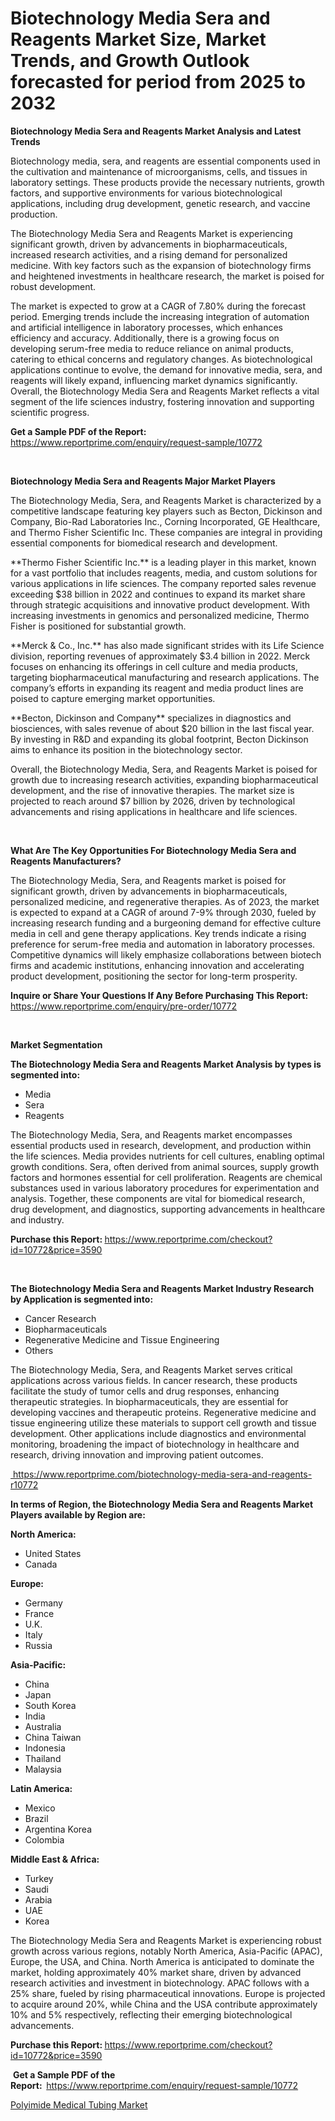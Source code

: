<p><h1>Biotechnology Media Sera and Reagents Market Size, Market Trends, and Growth Outlook forecasted for period from 2025 to 2032</h1></p><p><strong>Biotechnology Media Sera and Reagents Market Analysis and Latest Trends</strong></p>
<p><p>Biotechnology media, sera, and reagents are essential components used in the cultivation and maintenance of microorganisms, cells, and tissues in laboratory settings. These products provide the necessary nutrients, growth factors, and supportive environments for various biotechnological applications, including drug development, genetic research, and vaccine production.</p><p>The Biotechnology Media Sera and Reagents Market is experiencing significant growth, driven by advancements in biopharmaceuticals, increased research activities, and a rising demand for personalized medicine. With key factors such as the expansion of biotechnology firms and heightened investments in healthcare research, the market is poised for robust development.</p><p>The market is expected to grow at a CAGR of 7.80% during the forecast period. Emerging trends include the increasing integration of automation and artificial intelligence in laboratory processes, which enhances efficiency and accuracy. Additionally, there is a growing focus on developing serum-free media to reduce reliance on animal products, catering to ethical concerns and regulatory changes. As biotechnological applications continue to evolve, the demand for innovative media, sera, and reagents will likely expand, influencing market dynamics significantly. Overall, the Biotechnology Media Sera and Reagents Market reflects a vital segment of the life sciences industry, fostering innovation and supporting scientific progress.</p></p>
<p><strong>Get a Sample PDF of the Report:&nbsp;</strong> <a href="https://www.reportprime.com/enquiry/request-sample/10772?utm_campaign=3366&utm_medium=2&utm_source=Github&utm_content=ia&utm_term=20032025&utm_id=biotechnology-media-sera-and-reagents">https://www.reportprime.com/enquiry/request-sample/10772</a></p>
<p>&nbsp;</p>
<p><strong>Biotechnology Media Sera and Reagents Major Market Players</strong></p>
<p><p>The Biotechnology Media, Sera, and Reagents Market is characterized by a competitive landscape featuring key players such as Becton, Dickinson and Company, Bio-Rad Laboratories Inc., Corning Incorporated, GE Healthcare, and Thermo Fisher Scientific Inc. These companies are integral in providing essential components for biomedical research and development.</p><p>**Thermo Fisher Scientific Inc.** is a leading player in this market, known for a vast portfolio that includes reagents, media, and custom solutions for various applications in life sciences. The company reported sales revenue exceeding $38 billion in 2022 and continues to expand its market share through strategic acquisitions and innovative product development. With increasing investments in genomics and personalized medicine, Thermo Fisher is positioned for substantial growth.</p><p>**Merck & Co., Inc.** has also made significant strides with its Life Science division, reporting revenues of approximately $3.4 billion in 2022. Merck focuses on enhancing its offerings in cell culture and media products, targeting biopharmaceutical manufacturing and research applications. The company’s efforts in expanding its reagent and media product lines are poised to capture emerging market opportunities.</p><p>**Becton, Dickinson and Company** specializes in diagnostics and biosciences, with sales revenue of about $20 billion in the last fiscal year. By investing in R&D and expanding its global footprint, Becton Dickinson aims to enhance its position in the biotechnology sector.</p><p>Overall, the Biotechnology Media, Sera, and Reagents Market is poised for growth due to increasing research activities, expanding biopharmaceutical development, and the rise of innovative therapies. The market size is projected to reach around $7 billion by 2026, driven by technological advancements and rising applications in healthcare and life sciences.</p></p>
<p>&nbsp;</p>
<p><strong>What Are The Key Opportunities For Biotechnology Media Sera and Reagents Manufacturers?</strong></p>
<p><p>The Biotechnology Media, Sera, and Reagents market is poised for significant growth, driven by advancements in biopharmaceuticals, personalized medicine, and regenerative therapies. As of 2023, the market is expected to expand at a CAGR of around 7-9% through 2030, fueled by increasing research funding and a burgeoning demand for effective culture media in cell and gene therapy applications. Key trends indicate a rising preference for serum-free media and automation in laboratory processes. Competitive dynamics will likely emphasize collaborations between biotech firms and academic institutions, enhancing innovation and accelerating product development, positioning the sector for long-term prosperity.</p></p>
<p><strong>Inquire or Share Your Questions If Any Before Purchasing This Report:</strong> <a href="https://www.reportprime.com/enquiry/pre-order/10772?utm_campaign=3366&utm_medium=2&utm_source=Github&utm_content=ia&utm_term=20032025&utm_id=biotechnology-media-sera-and-reagents">https://www.reportprime.com/enquiry/pre-order/10772</a></p>
<p>&nbsp;</p>
<p><strong>Market Segmentation</strong></p>
<p><strong>The Biotechnology Media Sera and Reagents Market Analysis by types is segmented into:</strong></p>
<p><ul><li>Media</li><li>Sera</li><li>Reagents</li></ul></p>
<p><p>The Biotechnology Media, Sera, and Reagents market encompasses essential products used in research, development, and production within the life sciences. Media provides nutrients for cell cultures, enabling optimal growth conditions. Sera, often derived from animal sources, supply growth factors and hormones essential for cell proliferation. Reagents are chemical substances used in various laboratory procedures for experimentation and analysis. Together, these components are vital for biomedical research, drug development, and diagnostics, supporting advancements in healthcare and industry.</p></p>
<p><strong>Purchase this Report:&nbsp;</strong><a href="https://www.reportprime.com/checkout?id=10772&price=3590&utm_campaign=3366&utm_medium=2&utm_source=Github&utm_content=ia&utm_term=20032025&utm_id=biotechnology-media-sera-and-reagents">https://www.reportprime.com/checkout?id=10772&price=3590</a></p>
<p>&nbsp;</p>
<p><strong>The Biotechnology Media Sera and Reagents Market Industry Research by Application is segmented into:</strong></p>
<p><ul><li>Cancer Research</li><li>Biopharmaceuticals</li><li>Regenerative Medicine and Tissue Engineering</li><li>Others</li></ul></p>
<p><p>The Biotechnology Media, Sera, and Reagents Market serves critical applications across various fields. In cancer research, these products facilitate the study of tumor cells and drug responses, enhancing therapeutic strategies. In biopharmaceuticals, they are essential for developing vaccines and therapeutic proteins. Regenerative medicine and tissue engineering utilize these materials to support cell growth and tissue development. Other applications include diagnostics and environmental monitoring, broadening the impact of biotechnology in healthcare and research, driving innovation and improving patient outcomes.</p></p>
<p><a href="https://www.reportprime.com/biotechnology-media-sera-and-reagents-r10772?utm_campaign=3366&utm_medium=2&utm_source=Github&utm_content=ia&utm_term=20032025&utm_id=biotechnology-media-sera-and-reagents">&nbsp;https://www.reportprime.com/biotechnology-media-sera-and-reagents-r10772</a></p>
<p><strong>In terms of Region, the Biotechnology Media Sera and Reagents Market Players available by Region are:</strong></p>
<p>
    <p> <strong> North America: </strong>
        <ul>
            <li>United States</li>
            <li>Canada</li>
        </ul>
        </p> 
    <p> <strong> Europe: </strong>
        <ul>
            <li>Germany</li>
            <li>France</li>
            <li>U.K.</li>
            <li>Italy</li>
            <li>Russia</li>
        </ul>
        </p> 
    <p> <strong> Asia-Pacific: </strong>
        <ul>
            <li>China</li>
            <li>Japan</li>
            <li>South Korea</li>
            <li>India</li>
            <li>Australia</li>
            <li>China Taiwan</li>
            <li>Indonesia</li>
            <li>Thailand</li>
            <li>Malaysia</li>
        </ul>
        </p> 
    <p> <strong> Latin America: </strong>
        <ul>
            <li>Mexico</li>
            <li>Brazil</li>
            <li>Argentina Korea</li>
            <li>Colombia</li>
        </ul>
        </p> 
    <p> <strong> Middle East & Africa: </strong>
        <ul>
            <li>Turkey</li>
            <li>Saudi</li>
            <li>Arabia</li>
            <li>UAE</li>
            <li>Korea</li>
        </ul>
    </p>
    </p>
<p><p>The Biotechnology Media Sera and Reagents Market is experiencing robust growth across various regions, notably North America, Asia-Pacific (APAC), Europe, the USA, and China. North America is anticipated to dominate the market, holding approximately 40% market share, driven by advanced research activities and investment in biotechnology. APAC follows with a 25% share, fueled by rising pharmaceutical innovations. Europe is projected to acquire around 20%, while China and the USA contribute approximately 10% and 5% respectively, reflecting their emerging biotechnological advancements.</p></p>
<p><strong>Purchase this Report: </strong><a href="https://www.reportprime.com/checkout?id=10772&price=3590&utm_campaign=3366&utm_medium=2&utm_source=Github&utm_content=ia&utm_term=20032025&utm_id=biotechnology-media-sera-and-reagents">https://www.reportprime.com/checkout?id=10772&price=3590</a></p>
<p>&nbsp;<strong>Get a Sample PDF of the Report:&nbsp;&nbsp;</strong><a href="https://www.reportprime.com/enquiry/request-sample/10772?utm_campaign=3366&utm_medium=2&utm_source=Github&utm_content=ia&utm_term=20032025&utm_id=biotechnology-media-sera-and-reagents">https://www.reportprime.com/enquiry/request-sample/10772</a></p>
<p><strong></strong></p>
<p><p><a href="https://github.com/donkalucine10/Market-Research-Report-List-1/blob/main/polyimide-medical-tubing-market.md?utm_campaign=3366&utm_medium=2&utm_source=Github&utm_content=ia&utm_term=20032025&utm_id=biotechnology-media-sera-and-reagents">Polyimide Medical Tubing Market</a></p></p>